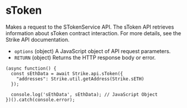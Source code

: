 # sToken

Makes a request to the STokenService API. The sToken API retrieves information about sToken contract interaction. For more details, see the Strike API documentation.

* `options` \(object\) A JavaScript object of API request parameters.
* `RETURN` \(object\) Returns the HTTP response body or error.

```text
(async function() {
  const sEthData = await Strike.api.sToken({
    "addresses": Strike.util.getAddress(Strike.sETH)
  });

  console.log('sEthData', sEthData); // JavaScript Object
})().catch(console.error);
```

